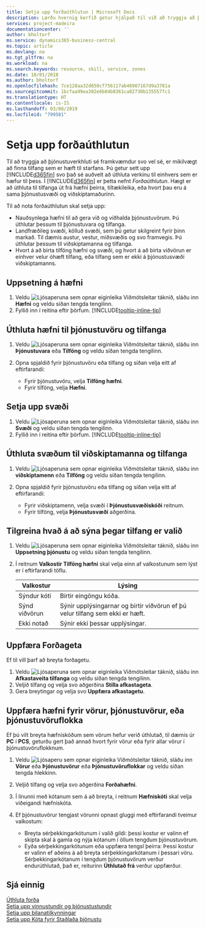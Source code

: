 ```yaml
---
title: Setja upp forðaúthlutun | Microsoft Docs
description: Lærðu hvernig kerfið getur hjálpað til við að tryggja að þú úthlutir þjónustu til einhvers sem hefur nauðsynlega eiginleika til veita hana.
services: project-madeira
documentationcenter: ''
author: bholtorf
ms.service: dynamics365-business-central
ms.topic: article
ms.devlang: na
ms.tgt_pltfrm: na
ms.workload: na
ms.search.keywords: resource, skill, service, zones
ms.date: 10/01/2018
ms.author: bholtorf
ms.openlocfilehash: 7ce128aa32d650cf756117ab46987167d9a3781a
ms.sourcegitcommit: 1bcfaa99ea302e6b84b8361ca02730b135557fc1
ms.translationtype: HT
ms.contentlocale: is-IS
ms.lasthandoff: 03/08/2019
ms.locfileid: "799581"
---
```

# <a name="set-up-resource-allocation"></a>Setja upp forðaúthlutun
Til að tryggja að þjónustuverkhluti sé framkvæmdur svo vel sé, er mikilvægt að finna tilfang sem er hæft til starfans. Þú getur sett upp [!INCLUDE[d365fin](includes/d365fin_md.md)] svo það sé auðvelt að úthluta verkinu til einhvers sem er hæfur til þess. Í [!INCLUDE[d365fin](includes/d365fin_md.md)] er þetta nefnt _Forðaúthlutun_. Hægt er að úthluta til tilfanga út frá hæfni þeirra, tiltækileika, eða hvort þau eru á sama þjónustusvæði og viðskiptamaðurinn. 

Til að  nota forðaúthlutun skal setja upp:  
  
* Nauðsynlega hæfni til að gera við og viðhalda þjónustuvörum. Þú úthlutar þessum til þjónustuvara og tilfanga.  
* Landfræðileg svæði, kölluð svæði, sem þú getur skilgreint fyrir þinn markað. Til dæmis austur, vestur, miðsvæðis og svo framvegis. Þú úthlutar þessum til viðskiptamanna og tilfanga.  
* Hvort á að birta tilföng hæfni og svæði, og hvort á að birta viðvörun er einhver velur óhæft tilfang, eða tilfang sem er ekki á þjónustusvæði viðskiptamanns.  

## <a name="to-set-up-skills"></a>Uppsetning á hæfni
1. Veldu ![Ljósaperuna sem opnar eiginleika Viðmótsleitar](media/ui-search/search_small.png "Segðu mér hvað þú vilt gera") táknið, sláðu inn **Hæfni** og veldu síðan tengda tengilinn.  
2. Fyllið inn í reitina eftir þörfum. [!INCLUDE[tooltip-inline-tip](includes/tooltip-inline-tip_md.md)]  

## <a name="to-assign-skills-to-service-items-and-resources"></a>Úthluta hæfni til þjónustuvöru og tilfanga
1. Veldu ![Ljósaperuna sem opnar eiginleika Viðmótsleitar](media/ui-search/search_small.png "Segðu mér hvað þú vilt gera") táknið, sláðu inn **Þjónustuvara** eða **Tilföng** og veldu síðan tengda tengilinn.  
2. Opna spjaldið fyrir þjónustuvöru eða tilfang og síðan velja eitt af eftirfarandi:  
  
    * Fyrir þjónustuvöru, velja **Tilföng hæfni**.  
    * Fyrir tilföng, velja **Hæfni**.  

## <a name="to-set-up-zones"></a>Setja upp svæði
1. Veldu ![Ljósaperuna sem opnar eiginleika Viðmótsleitar](media/ui-search/search_small.png "Segðu mér hvað þú vilt gera") táknið, sláðu inn **Svæði** og veldu síðan tengda tengilinn.  
2. Fyllið inn í reitina eftir þörfum. [!INCLUDE[tooltip-inline-tip](includes/tooltip-inline-tip_md.md)]  

## <a name="to-assign-zones-to-customers-and-resources"></a>Úthluta svæðum til viðskiptamanna og tilfanga 
1. Veldu ![Ljósaperuna sem opnar eiginleika Viðmótsleitar](media/ui-search/search_small.png "Segðu mér hvað þú vilt gera") táknið, sláðu inn **viðskiptamenn** eða **Tilföng** og veldu síðan tengda tengilinn.  
2. Opna spjaldið fyrir þjónustuvöru eða tilfang og síðan velja eitt af eftirfarandi:  
  
    * Fyrir viðskiptamenn, velja svæði í **Þjónustusvæðiskóði** reitnum.  
    * Fyrir tilföng, velja **Þjónustusvæði** aðgerðina.  

## <a name="to-specify-what-to-show-when-a-resource-is-chosen"></a>Tilgreina hvað á að sýna þegar tilfang er valið
1. Veldu ![Ljósaperuna sem opnar eiginleika Viðmótsleitar](media/ui-search/search_small.png "Segðu mér hvað þú vilt gera") táknið, sláðu inn **Uppsetning þjónustu** og veldu síðan tengda tengilinn. 
2. Í reitnum **Valkostir Tilföng hæfni** skal velja einn af valkostunum sem lýst er í eftirfarandi töflu.  
  
    |**Valkostur**|**Lýsing**|  
    |------------|-------------|  
    |Sýndur kóti | Birtir eingöngu kóða.|  
    |Sýnd viðvörun | Sýnir upplýsingarnar og birtir viðvörun ef þú velur tilfang sem ekki er hæft.|  
    |Ekki notað | Sýnir ekki þessar upplýsingar.|  

## <a name="to-update-resource-capacity"></a>Uppfæra Forðageta  
Ef til vill þarf að breyta forðagetu.  
  
1. Veldu ![Ljósaperuna sem opnar eiginleika Viðmótsleitar](media/ui-search/search_small.png "Segðu mér hvað þú vilt gera") táknið, sláðu inn **Afkastaveita tilfanga** og veldu síðan tengda tengilinn.  
2. Veljið tilfang og velja svo aðgerðina **Stilla afkastageta**.  
3. Gera breytingar og velja svo **Uppfæra afkastagetu**.  

## <a name="to-update-skills-for-items-service-items-or-service-item-groups"></a>Uppfæra hæfni fyrir vörur, þjónustuvörur, eða þjónustuvöruflokka
Ef þú vilt breyta hæfniskóðum sem vörum hefur verið úthlutað, til dæmis úr **PC** í **PCS**, geturðu gert það annað hvort fyrir vörur eða fyrir allar vörur í þjónustuvöruflokknum.  
  
1. Veldu ![Ljósaperu sem opnar eiginleika Viðmótsleitar](media/ui-search/search_small.png "Segðu mér hvað þú vilt gera") táknið, sláðu inn **Vörur** eða **Þjónustuvörur** eða **Þjónustuvöruflokkar** og veldu síðan tengda hlekkinn.  
2. Veljið tilfang og velja svo aðgerðina **Forðahæfni**.  
3. Í línunni með kótanum sem á að breyta, í reitnum **Hæfniskóti** skal velja viðeigandi hæfniskóta.  
4.  Ef þjónustuvörur tengjast vörunni opnast gluggi með eftirfarandi tveimur valkostum:  
  
    * Breyta sérþekkingarkótunum í valið gildi: þessi kostur er valinn ef skipta skal á gamla og nýja kótanum í öllum tengdum þjónustuvörum.  
    * Eyða sérþekkingarkótunum eða uppfæra tengsl þeirra: Þessi kostur er valinn ef aðeins á að breyta sérþekkingarkótanum í þessari vöru. Sérþekkingarkótanum í tengdum þjónustuvörum verður endurúthlutað, það er, reiturinn **Úthlutað frá** verður uppfærður.  
  
## <a name="see-also"></a>Sjá einnig
[Úthluta forða](service-how-to-allocate-resources.md)  
[Setja upp vinnustundir og þjónustustundir](service-how-setup-work-service-hours.md)  
[Setja upp bilanatilkynningar](service-how-setup-fault-reporting.md)  
[Setja upp Kóta fyrir Staðlaða þjónustu](service-how-setup-service-coding.md)  
 


